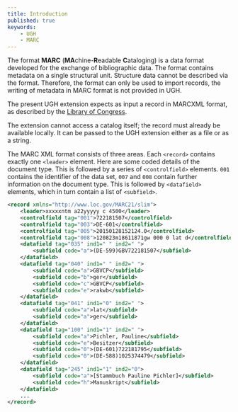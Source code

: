 ```yaml
---
title: Introduction
published: true
keywords:
    - UGH
    - MARC
---
```


The format **MARC** (**MA**chine-**R**eadable **C**ataloging) is a data format developed for the exchange of bibliographic data. The format contains metadata on a single structural unit. Structure data cannot be described via the format. Therefore, the format can only be used to import records, the writing of metadata in MARC format is not provided in UGH.

The present UGH extension expects as input a record in MARCXML format, as described by the [Library of Congress](http://www.loc.gov/marc/bibliographic/).

The extension cannot access a catalog itself; the record must already be available locally. It can be passed to the UGH extension either as a file or as a string.

The MARC XML format consists of three areas. Each `<record>` contains exactly one `<leader>` element. Here are some coded details of the document type. This is followed by a series of `<controlfield>` elements. `001` contains the identifier of the data set, `007` and `008` contain further information on the document type. This is followed by `<datafield>` elements, which in turn contain a list of `<subfield>`.

```xml
<record xmlns="http://www.loc.gov/MARC21/slim">
    <leader>xxxxxntm a22yyyyy c 4500</leader>
    <controlfield tag="001">722181507</controlfield>
    <controlfield tag="003">DE-601</controlfield>
    <controlfield tag="005">20150128152124.0</controlfield>
    <controlfield tag="008">120823m18611871gw 000 0 lat d</controlfield>
    <datafield tag="035" ind1=" " ind2=" ">
        <subfield code="a">(DE-599)GBV722181507</subfield>
    </datafield>
    <datafield tag="040" ind1=" " ind2=" ">
        <subfield code="a">GBVCP</subfield>
        <subfield code="b">ger</subfield>
        <subfield code="c">GBVCP</subfield>
        <subfield code="e">rakwb</subfield>
    </datafield>
    <datafield tag="041" ind1="0" ind2=" ">
        <subfield code="a">lat</subfield>
        <subfield code="a">ger</subfield>
    </datafield>
    <datafield tag="100" ind1="1" ind2=" ">
        <subfield code="a">Pichler, Pauline</subfield>
        <subfield code="e">Besitzer</subfield>
        <subfield code="0">(DE-601)722181795</subfield>
        <subfield code="0">(DE-588)1025374479</subfield>
    </datafield>
    <datafield tag="245" ind1="1" ind2="0">
        <subfield code="a">[Stammbuch Pauline Pichler]</subfield>
        <subfield code="h">Manuskript</subfield>
    </datafield> 
    ...
</record>
```

